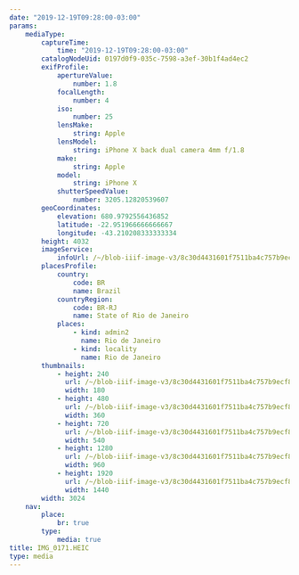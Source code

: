 ```yaml
---
date: "2019-12-19T09:28:00-03:00"
params:
    mediaType:
        captureTime:
            time: "2019-12-19T09:28:00-03:00"
        catalogNodeUid: 0197d0f9-035c-7598-a3ef-30b1f4ad4ec2
        exifProfile:
            apertureValue:
                number: 1.8
            focalLength:
                number: 4
            iso:
                number: 25
            lensMake:
                string: Apple
            lensModel:
                string: iPhone X back dual camera 4mm f/1.8
            make:
                string: Apple
            model:
                string: iPhone X
            shutterSpeedValue:
                number: 3205.12820539607
        geoCoordinates:
            elevation: 680.9792556436852
            latitude: -22.951966666666667
            longitude: -43.210208333333334
        height: 4032
        imageService:
            infoUrl: /~/blob-iiif-image-v3/8c30d4431601f7511ba4c757b9ecf8bf277c67c2db94243cea115ddd438f4f60/info.json
        placesProfile:
            country:
                code: BR
                name: Brazil
            countryRegion:
                code: BR-RJ
                name: State of Rio de Janeiro
            places:
                - kind: admin2
                  name: Rio de Janeiro
                - kind: locality
                  name: Rio de Janeiro
        thumbnails:
            - height: 240
              url: /~/blob-iiif-image-v3/8c30d4431601f7511ba4c757b9ecf8bf277c67c2db94243cea115ddd438f4f60/full/180%2C240/0/default.jpg
              width: 180
            - height: 480
              url: /~/blob-iiif-image-v3/8c30d4431601f7511ba4c757b9ecf8bf277c67c2db94243cea115ddd438f4f60/full/360%2C480/0/default.jpg
              width: 360
            - height: 720
              url: /~/blob-iiif-image-v3/8c30d4431601f7511ba4c757b9ecf8bf277c67c2db94243cea115ddd438f4f60/full/540%2C720/0/default.jpg
              width: 540
            - height: 1280
              url: /~/blob-iiif-image-v3/8c30d4431601f7511ba4c757b9ecf8bf277c67c2db94243cea115ddd438f4f60/full/960%2C1280/0/default.jpg
              width: 960
            - height: 1920
              url: /~/blob-iiif-image-v3/8c30d4431601f7511ba4c757b9ecf8bf277c67c2db94243cea115ddd438f4f60/full/1440%2C1920/0/default.jpg
              width: 1440
        width: 3024
    nav:
        place:
            br: true
        type:
            media: true
title: IMG_0171.HEIC
type: media
---
```


